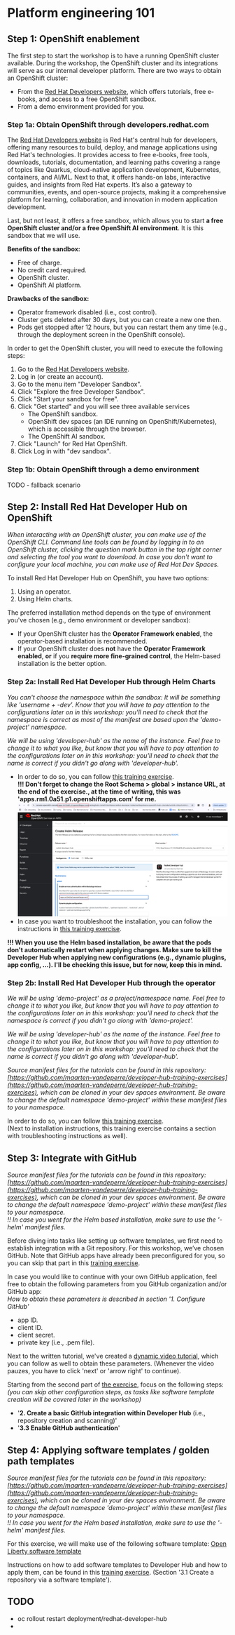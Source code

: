 # Platform engineering 101

## Step 1: OpenShift enablement
The first step to start the workshop is to have a running OpenShift cluster 
available. During the workshop, the OpenShift cluster and its integrations 
will serve as our internal developer platform. There are two ways to obtain an 
OpenShift cluster:
* From the [Red Hat Developers website](https://developers.redhat.com), 
    which offers tutorials, free e-books, and access to a free OpenShift sandbox.
* From a demo environment provided for you.

### Step 1a: Obtain OpenShift through developers.redhat.com
The [Red Hat Developers website](https://developers.redhat.com) 
is Red Hat's central hub for developers, 
offering many resources to build, deploy, and manage applications using 
Red Hat's technologies. It provides access to free e-books,
free tools, downloads, tutorials, 
documentation, and learning paths covering a range of topics like Quarkus, 
cloud-native application development, Kubernetes, 
containers, and AI/ML. Next to that, it offers hands-on labs, interactive guides, 
and insights from 
Red Hat experts. It’s also a gateway to communities, events, and open-source 
projects, making it a comprehensive platform for learning, collaboration, 
and innovation in modern application development.

Last, but not least, it offers a free sandbox, which allows you to start **a free
OpenShift cluster and/or a free OpenShift AI environment**. It is this sandbox that
we will use. 

**Benefits of the sandbox:**
* Free of charge.
* No credit card required.
* OpenShift cluster.
* OpenShift AI platform.

**Drawbacks of the sandbox:**
* Operator framework disabled (i.e., cost control).
* Cluster gets deleted after 30 days, but you can create a new one then.
* Pods get stopped after 12 hours, but you can restart them any time
  (e.g., through the deployment screen in the OpenShift console).

In order to get the OpenShift cluster, you will need to execute the following steps:
1. Go to the [Red Hat Developers website](https://developers.redhat.com).
2. Log in (or create an account).
3. Go to the menu item "Developer Sandbox".
4. Click "Explore the free Developer Sandbox".
5. Click "Start your sandbox for free".
6. Click "Get started" and you will see three available services
   * The OpenShift sandbox.
   * OpenShift dev spaces (an IDE running on OpenShift/Kubernetes), which is accessible through the browser.
   * The OpenShift AI sandbox.
7. Click "Launch" for Red Hat OpenShift.
8. Click Log in with "dev sandbox".

### Step 1b: Obtain OpenShift through a demo environment
TODO - fallback scenario

## Step 2: Install Red Hat Developer Hub on OpenShift
_When interacting with an OpenShift cluster, you can make use of the OpenShift CLI._
_Command line tools can be found by logging in to an OpenShift cluster, clicking the 
question mark button in the top right corner and selecting the tool you want to download.
In case you don't want to configure your local machine, you can make use of Red Hat Dev Spaces._

To install Red Hat Developer Hub on OpenShift, you have two options:
1. Using an operator.
2. Using Helm charts.
  
The preferred installation method depends on the type of environment 
you've chosen (e.g., demo environment or developer sandbox):

* If your OpenShift cluster has the **Operator Framework enabled**, 
    the operator-based installation is recommended.
* If your OpenShift cluster does **not** have the **Operator Framework enabled**,
    **or** if you **require more fine-grained control**, the Helm-based installation is 
    the better option.

### Step 2a: Install Red Hat Developer Hub through Helm Charts
_You can't choose the namespace within the sandbox: It will be something like
'username + -dev'. Know that you will have to pay attention to the configurations 
later on in this workshop: you'll need to check that the namespace is correct as
most of the manifest are based upon the 'demo-project' namespace._

_We will be using 'developer-hub' as the name of the instance. Feel free to change it
to what you like, but know that you will have to pay attention to the configurations
later on in this workshop: you'll need to check that the name is correct if you
didn't go along with 'developer-hub'._

* In order to do so, you can follow 
[this training exercise](https://developers.redhat.com/learning/learn:openshift:install-and-configure-red-hat-developer-hub-and-explore-templating-basics/resource/resources:install-red-hat-developer-hub-developer-sandbox).  
**!!! Don't forget to change the Root Schema > global > instance URL, at the end of the exercise., at the time of writing, this was 'apps.rm1.0a51.p1.openshiftapps.com' for me.**
![](images/global_root_domain.png)
* In case you want to troubleshoot the installation, you can follow the instructions in
[this training exercise](https://developers.redhat.com/learn/deploying-and-troubleshooting-red-hat-developer-hub-openshift-practical-guide).

**!!! When you use the Helm based installation, be aware that the pods don't automatically 
restart when applying changes. Make sure to kill the Developer Hub when applying new configurations
(e.g., dynamic plugins, app config, ...). I'll be checking this issue, but for now, keep this in mind.**

### Step 2b: Install Red Hat Developer Hub through the operator
_We will be using 'demo-project' as a project/namespace name. Feel free to change it
to what you like, but know that you will have to pay attention to the configurations
later on in this workshop: you'll need to check that the namespace is correct if you
didn't go along with 'demo-project'._

_We will be using 'developer-hub' as the name of the instance. Feel free to change it
to what you like, but know that you will have to pay attention to the configurations
later on in this workshop: you'll need to check that the name is correct if you
didn't go along with 'developer-hub'._

_Source manifest files for the tutorials can be found in this repository: 
[https://github.com/maarten-vandeperre/developer-hub-training-exercises](https://github.com/maarten-vandeperre/developer-hub-training-exercises),
which can be cloned in your dev spaces environment. Be aware to change the default namespace 'demo-project'
within these manifest files to your namespace._

In order to do so, you can follow 
[this training exercise](https://developers.redhat.com/learn/deploying-and-troubleshooting-red-hat-developer-hub-openshift-practical-guide).  
(Next to installation instructions, this training exercise contains a section with troubleshooting instructions as well).

## Step 3: Integrate with GitHub
_Source manifest files for the tutorials can be found in this repository:
[https://github.com/maarten-vandeperre/developer-hub-training-exercises](https://github.com/maarten-vandeperre/developer-hub-training-exercises),
which can be cloned in your dev spaces environment. Be aware to change the default namespace 'demo-project'
within these manifest files to your namespace.   
!! In case you went for the Helm based installation,
make sure to use the '-helm' manifest files._

Before diving into tasks like setting up software templates, we first need to establish integration with a Git repository. 
For this workshop, we’ve chosen GitHub. Note that GitHub apps have already been preconfigured for you, 
so you can skip that part in this
[training exercise](https://developers.redhat.com/learning/learn:streamline-development-github-integration-and-software-templates-red-hat-developer-hub/resource/learn:streamline-development-github-integration-and-software-templates-red-hat-developer-hub:resource:prerequisites-and-step-step-guide).

In case you would like to continue with your own GitHub application, feel free to obtain the following
parameters from you GitHub organization and/or GitHub app:  
_How to obtain these parameters is described in section '1. Configure GitHub'_
* app ID.
* client ID.
* client secret.
* private key (i.e., .pem file).  

Next to the written tutorial, we've created a [dynamic video tutorial](https://app.arcade.software/share/yAz2okhKSeBNCRrqmQ39),
which you can follow as well to obtain these parameters. (Whenever the video pauzes, you have to 
click 'next' or 'arrow right' to continue).


Starting from the second part of 
[the exercise](https://developers.redhat.com/learning/learn:streamline-development-github-integration-and-software-templates-red-hat-developer-hub/resource/learn:streamline-development-github-integration-and-software-templates-red-hat-developer-hub:resource:prerequisites-and-step-step-guide), 
focus on the following steps:   
_(you can skip other configuration steps, as tasks like software template creation will be covered later in the workshop)_
* '**2. Create a basic GitHub integration within Developer Hub** (i.e., repository creation and scanning)'
* '**3.3 Enable GitHub authentication**'

## Step 4: Applying software templates / golden path templates
_Source manifest files for the tutorials can be found in this repository:
[https://github.com/maarten-vandeperre/developer-hub-training-exercises](https://github.com/maarten-vandeperre/developer-hub-training-exercises),
which can be cloned in your dev spaces environment. Be aware to change the default namespace 'demo-project'
within these manifest files to your namespace.   
!! In case you went for the Helm based installation,
make sure to use the '-helm' manifest files._

For this exercise, we will make use of the following software template:
[Open Liberty software template](https://github.com/OpenLiberty/liberty-backstage-template/blob/main/liberty-template/template.yaml)

Instructions on how to add software templates to Developer Hub and how to apply them,
can be found in this
[training exercise](https://developers.redhat.com/learning/learn:streamline-development-github-integration-and-software-templates-red-hat-developer-hub/resource/learn:streamline-development-github-integration-and-software-templates-red-hat-developer-hub:resource:prerequisites-and-step-step-guide).
(Section '3.1 Create a repository via a software template').


## TODO
* oc rollout restart deployment/redhat-developer-hub
* 